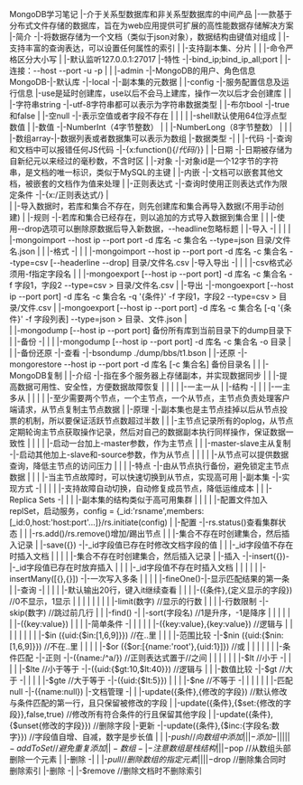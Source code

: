 MongoDB学习笔记
                |-介于关系型数据库和非关系型数据库的中间产品
                |-一款基于分布式文件存储的数据库，旨在为web应用提供可扩展的高性能数据存储解决方案
        |-简介 -|-将数据存储为一个文档（类似于json对象），数据结构由键值对组成
        |       |-支持丰富的查询表达，可以设置任何属性的索引
        |       |-支持副本集、分片
        |
        |       |-命令严格区分大小写
        |       |-默认监听127.0.0.1:27017
        |-特性 -|-bind_ip;bind_ip_all;port
        |       |-连接：--host --port -u -p
        |
        |           |-admin    -|-MongoDB的用户、角色信息
MongoDB-|-默认库   -|-local    -|-副本集的元数据
        |           |-config   -|-服务配置信息及运行信息
        |-use是延时创建库，use以后不会马上建库，操作一次以后才会创建库
        |
        |           |-字符串string -|-utf-8字符串都可以表示为字符串数据类型
        |           |-布尔bool     -|-true和false
        |           |-空null       -|-表示空值或者字段不存在
        |           |
        |           |       |-shell默认使用64位浮点型数值
        |           |-数值 -|-NumberInt（4字节整数）
        |           |       |-NumberLong（8字节整数）
        |           |
        |           |-数组array-|-数据列表或者数据集可以表示为数组
        |-数据类型 -|
        |           |-代码 -|-查询和文档中可以报错任何JS代码   -|-{x:function(){/*代码*/}}
        |           |-日期 -|-日期被存储为自新纪元以来经过的毫秒数，不含时区
        |           |-对象 -|-对象id是一个12字节的字符串，是文档的唯一标识，类似于MySQL的主键
        |           |-内嵌 -|-文档可以嵌套其他文档，被嵌套的文档作为值来处理
        |           |-正则表达式   -|-查询时使用正则表达式作为限定条件 -|-{x:/正则表达式/}
        |       
        |                           |-导入数据时，若库和集合不存在，则先创建库和集合再导入数据(不用手动创建)
        |                   |-规则 -|-若库和集合已经存在，则以追加的方式导入数据到集合里
        |                   |       |-使用--drop选项可以删除原数据后导入新数据，--headline忽略标题
        |           |-导入 -|
        |           |       |       |-mongoimport --host ip --port port -d 库名 -c 集合名 --type=json 目录/文件名.json
        |           |       |-格式 -|
        |           |               |-mongoimport --host ip --port port -d 库名 -c 集合名 --type=csv [--headerline --drop] 目录/文件名.csv
        |-导入导出 -|
        |           |       |-csv格式必须用-f指定字段名
        |           |       |-mongoexport [--host ip --port port] -d 库名 -c 集合名 -f 字段1，字段2 --type=csv > 目录/文件名.csv
        |           |-导出 -|-mongoexport [--host ip --port port] -d 库名 -c 集合名 -q '{条件}' -f 字段1，字段2 --type=csv > 目录/文件.csv
        |                   |-mongoexport [--host ip --port port] -d 库名 -c 集合名 [-q '{条件}' -f 字段列表] --type=json > 目录、文件.json
        |   
        |                   |-mongodump [--host ip --port port] 备份所有库到当前目录下的dump目录下
        |           |-备份 -|
        |           |       |-mongodump [--host ip --port port] -d 库名 -c 集合名 -o 目录
        |           |
        |-备份还原 -|-查看 -|-bsondump ./dump/bbs/t1.bson
        |           |-还原 -|-mongorestore --host ip --port port -d 库名 [-c 集合名] 备份目录名
        |
        |                   |-MongoDB复制
        |           |-介绍 -|-指在多个服务器上存储副本，并实现数据同步
        |           |       |-提高数据可用性、安全性，方便数据故障恢复
        |           |
        |           |       |-一主一从
        |           |-结构 -|
        |           |       |-一主多从
        |           |
        |           |       |-至少需要两个节点，一个主节点，一个从节点，主节点负责处理客户端请求，从节点复制主节点数据
        |           |-原理 -|-副本集也是主节点挂掉以后从节点投票的机制，所以要保证活跃节点数超过半数
        |           |       |-主节点记录所有的oplog，从节点定期轮询主节点获取操作记录，然后对自己的数据副本执行同样操作，保证数据一致性
        |           |
        |           |                                   |-启动一台加上-master参数，作为主节点
        |           |           |-master-slave主从复制 -|-启动其他加上-slave和-source参数，作为从节点
        |           |           |                       |       |-从节点可以提供数据查询，降低主节点的访问压力
        |           |           |                       |-特点 -|-由从节点执行备份，避免锁定主节点数据
        |           |           |                               |-当主节点故障时，可以快速切换到从节点，实现高可用
        |-副本集   -|-实现方式 -|
        |           |           |               |-支持故障自动切换，自动修复成员节点，降低运维成本
        |           |           |-Replica Sets -|
        |           |                           |-副本集的结构类似于高可用集群
        |           |
        |           |       |-配置文件加入replSet，启动服务，config = {_id:'rsname',members:[_id:0,host:'host:port'...]}/rs.initiate(config)
        |           |-配置 -|-rs.status()查看集群状态
        |           |       |-rs.add()/rs.remove()增加/踢出节点
        |
        |                               |-集合不存在时创建集合，然后插入记录
        |                   |-save({}) -|-_id字段值已存在时修改文档字段的值
        |                   |           |-_id字段值不存在时插入文档
        |                   |
        |                   |            |-集合不存在时创建集合，然后插入记录
        |           |-插入 -|-insert({})-|-_id字段值已存在时放弃插入
        |           |       |            |-_id字段值不存在时插入文档
        |           |       |
        |           |       |-insertMany([{},{}])  -|-一次写入多条
        |           |
        |           |       |-fineOne()-|-显示匹配结果的第一条
        |           |-查询 -|
        |           |       |           |-默认输出20行，键入it继续查看
        |           |       |           |-({条件},{定义显示的字段}) //0不显示，1显示
        |           |       |           |
        |           |       |           |           |-limit(数字)   //显示的行数
        |           |       |           |-行数限制 -|-skip(数字)    //跳过前几行
        |           |       |-find()   -|           |-sort(字段名)  //1是升序，-1是降序
        |           |                   |
        |           |                   |                       |-({key:value})
        |           |                   |           |-简单条件 -|
        |           |                   |           |           |-({key:value},{key:value})     //逻辑与
        |           |                   |           |
        |           |                   |           |           |-$in   ({uid:{$in:[1,6,9]}})       //在..里
        |           |                   |           |-范围比较 -|-$nin  ({uid:{$nin:[1,6,9]}})    //不在..里
        |           |                   |           |           |-$or   ({$or:[{name:'root'},{uid:1}]})    //或
        |           |                   |           |
        |           |                   |-条件匹配 -|-正则     -|-({name:/^a/})             //正则表达式置于//之间
        |           |                               |
        |           |                               |           |-$lt   //小于     -|
        |           |                               |           |-$lte  //小于等于 -|-({uid:{$gt:10,$lt:40}})   //逻辑与
        |           |                               |-数值比较 -|-$gt   //大于     -|
        |           |                               |           |-$gte  //大于等于 -|-({uid:{$lt:5}})
        |           |                               |           |-$ne   //不等于   -|
        |           |                               |
        |           |                               |-匹配null -|-({name:null})
        |-文档管理 -|
                    |       |-update({条件},{修改的字段})   //默认修改与条件匹配的第一行，且只保留被修改的字段
                    |       |-update({条件},{$set:{修改的字段}},false,true) //修改所有符合条件的行且保留其他字段
                    |       |-update({条件},{$unset{修改的字段}})   //删除字段
                    |-更新 -|-update({条件},{$inc:{字段名:数字}})   //字段值自增、自减，数字是步长值
                    |       |               |-$push //向数组中添加
                    |       |       |-添加 -|
                    |       |       |       |-addToSet  //避免重复添加
                    |       |-数组 -|-注意数组是栈结构
                    |               |       |-$pop  //从数组头部删除一个元素
                    |               |-删除 -|
                    |                       |-$pull //删除数组的指定元素
                    |
                    |       
                    |       |-$drop     //删除集合同时删除索引
                    |-删除 -|
                            |-$remove   //删除文档时不删除索引
